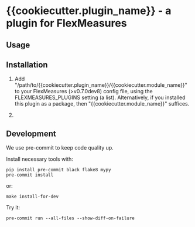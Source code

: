 # {{cookiecutter.plugin_name}} - a plugin for FlexMeasures


## Usage


## Installation

1. Add "/path/to/{{cookiecutter.plugin_name}}/{{cookiecutter.module_name}}" to your FlexMeasures (>v0.7.0dev8) config file,
   using the FLEXMEASURES_PLUGINS setting (a list).
   Alternatively, if you installed this plugin as a package, then "{{cookiecutter.module_name}}" suffices.

2.  


## Development

We use pre-commit to keep code quality up.

Install necessary tools with:

    pip install pre-commit black flake8 mypy
    pre-commit install

or:

    make install-for-dev

Try it:

    pre-commit run --all-files --show-diff-on-failure
